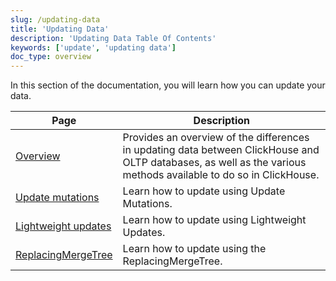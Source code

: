 ```yaml
---
slug: /updating-data
title: 'Updating Data'
description: 'Updating Data Table Of Contents'
keywords: ['update', 'updating data']
doc_type: overview
---
```


In this section of the documentation, you will learn how you can update your data.

| Page                                                        | Description                                                                                                                                                      |
|-------------------------------------------------------------|------------------------------------------------------------------------------------------------------------------------------------------------------------------|
| [Overview](/updating-data/overview)                         | Provides an overview of the differences in updating data between ClickHouse and OLTP databases, as well as the various methods available to do so in ClickHouse. |
| [Update mutations](/managing-data/update_mutations)         | Learn how to update using Update Mutations.                                                                                                                      |
| [Lightweight updates](/docs/sql-reference/statements/update) | Learn how to update using Lightweight Updates.                                                                                                                   |
| [ReplacingMergeTree](/guides/replacing-merge-tree)          | Learn how to update using the ReplacingMergeTree.                                                                                                                |
